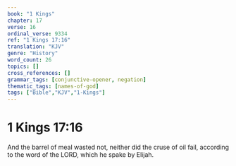 ```yaml
---
book: "1 Kings"
chapter: 17
verse: 16
ordinal_verse: 9334
ref: "1 Kings 17:16"
translation: "KJV"
genre: "History"
word_count: 26
topics: []
cross_references: []
grammar_tags: [conjunctive-opener, negation]
thematic_tags: [names-of-god]
tags: ["Bible","KJV","1-Kings"]
---
```


# 1 Kings 17:16

And the barrel of meal wasted not, neither did the cruse of oil fail, according to the word of the LORD, which he spake by Elijah.
